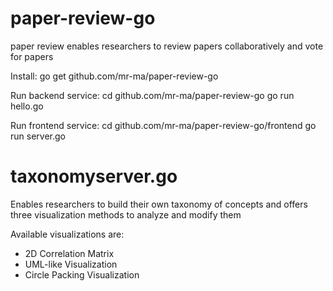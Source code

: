 # paper-review-go
paper review enables researchers to review papers collaboratively and vote for papers 

Install:
go get github.com/mr-ma/paper-review-go

Run backend service:
cd github.com/mr-ma/paper-review-go
go run hello.go

Run frontend service:
cd github.com/mr-ma/paper-review-go/frontend
go run server.go

# taxonomyserver.go

Enables researchers to build their own taxonomy of concepts and offers three visualization methods to analyze and modify them

Available visualizations are:

- 2D Correlation Matrix
- UML-like Visualization
- Circle Packing Visualization